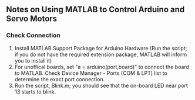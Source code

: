 ## Notes on Using MATLAB to Control Arduino and Servo Motors
### Check Connection
1. Install MATLAB Support Package for Arduino Hardware (Run the script; if you do not have the required extension package, MATLAB will inform you to install it)
2. For unoffical boards, set "a = arduino(port,board)" to connect the board to MATLAB. Check Device Manager - Ports (COM & LPT) list to determine the exact port connection.
3. Run the script, Blink.m; you should see that the on-board LED near port 13 starts to blink.